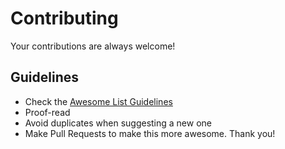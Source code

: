 # Contributing

Your contributions are always welcome!

## Guidelines

- Check the [Awesome List Guidelines][awesome-guidelines]
- Proof-read
- Avoid duplicates when suggesting a new one
- Make Pull Requests to make this more awesome. Thank you!


[awesome-guidelines]: <https://github.com/sindresorhus/awesome/blob/master/contributing.md>
